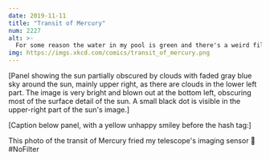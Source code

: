 ```yaml
---
date: 2019-11-11
title: "Transit of Mercury"
num: 2227
alt: >-
  For some reason the water in my pool is green and there's a weird film on the surface #nofilter
img: https://imgs.xkcd.com/comics/transit_of_mercury.png
---
```

[Panel showing the sun partially obscured by clouds with faded gray blue sky around the sun, mainly upper right, as there are clouds in the lower left part. The image is very bright and blown out at the bottom left, obscuring most of the surface detail of the sun. A small black dot is visible in the upper-right part of the sun's image.]

[Caption below panel, with a yellow unhappy smiley before the hash tag:]

This photo of the transit of Mercury fried my telescope's imaging sensor 🙁 #NoFilter